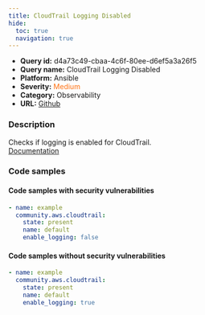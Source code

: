 ```yaml
---
title: CloudTrail Logging Disabled
hide:
  toc: true
  navigation: true
---
```


<style>
  .highlight .hll {
    background-color: #ff171742;
  }
  .md-content {
    max-width: 1100px;
    margin: 0 auto;
  }
</style>

-   **Query id:** d4a73c49-cbaa-4c6f-80ee-d6ef5a3a26f5
-   **Query name:** CloudTrail Logging Disabled
-   **Platform:** Ansible
-   **Severity:** <span style="color:#ff7213">Medium</span>
-   **Category:** Observability
-   **URL:** [Github](https://github.com/Checkmarx/kics/tree/master/assets/queries/ansible/aws/cloudtrail_logging_disabled)

### Description
Checks if logging is enabled for CloudTrail.<br>
[Documentation](https://docs.ansible.com/ansible/latest/collections/community/aws/cloudtrail_module.html#parameter-enable_logging)

### Code samples
#### Code samples with security vulnerabilities
```yaml title="Positive test num. 1 - yaml file" hl_lines="5"
- name: example
  community.aws.cloudtrail:
    state: present
    name: default
    enable_logging: false

```


#### Code samples without security vulnerabilities
```yaml title="Negative test num. 1 - yaml file"
- name: example
  community.aws.cloudtrail:
    state: present
    name: default
    enable_logging: true

```
